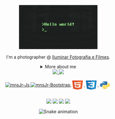 <div align="center"> 
<img height="50%" width="50%" src="https://github.com/mnsjr/mnsJr/blob/main/gif/Hello.gif"/> 

I'm a photographer @ [Iluminar Fotografia e Filmes](https://www.iluminarfotografia.com.br/).



<details>
  <summary> More about me</summary>
<div align="left">
 
<!--  
``` js
const stebs = {
    personal: {
        fullName: 'Moacir Nunes dos Santos Junior',
        birthDate: '1984-03-03',
        pronouns: 'he' | 'his',
        interests: ['music', 'art', 'games', 'language learning', 'anime'],
        motivation: [
            'Help improving diversity and inclusion',
            'Making life easier and smarter through tech',
        ],
    },
    technical: {
        technologies: {
            frontEnd: {
                Javascript: ['Vanilla JS', 'React', 'Redux', 'Jest'],
                HTML: ['HTML5', 'Semantic HTML'],
                CSS: ['sass', 'styled-components', 'Bootstrap'],
            },
            backEnd: {
                Javascript: ['Node.js', 'Express']
            },
            architecture: ['Single Page Applications', 'Domain Driven Design', 'Feature First'],
        },
    }
}
```
-->
 
  <a padding= 40%>
    - 😏 sou um homem, pardo e tenho 38 anos<br>
    - 👪 casado, pai de 2 garotos (10 e 19anos) e 2 gatos<br>
    - 🎮 gosto de música, arte e games<br>
    - ☀️ gosto de ver o sol nascer, da vista do mar e contemplar a natureza<br>
    - 📷 sou fotografo e 🎥 produtor áudio visual, migrando para o setor de tecnologia 💻<br>
    - 🎓 graduando em ciências da computação<br>
    - 🏢 trabalho bem em grupo, sou proativo, organizado, criativo, comunicativo e comprometido<br>
    - 🌱 sou engajado em frentes de proteção ao meio ambiente 🌎<br>
    - 📣 entusiasta de assuntos como tecnologia, sustentabilidade, disseminação de conhecimento<br>
  </a>
  
  </div>
</details>




<div align="center">
  <a href="https://github.com/mnsjr">
  <img height="150em" src="https://github-readme-stats.vercel.app/api?username=mnsjr&show_icons=true&theme=dark&include_all_commits=true&count_private=true"/>
  <img height="150em" src="https://github-readme-stats.vercel.app/api/top-langs/?username=mnsjr&layout=compact&langs_count=7&theme=dark"/>
</div>
  
<div align="center" style="display: inline_block"><br>
  <img align="center" alt="mnsJr-Js" height="30" width="40" src="https://cdn.jsdelivr.net/gh/devicons/devicon/icons/javascript/javascript-original.svg" />
  <img align="center" alt="mnsJr-Bootstrap" height="30" width="40" src="https://cdn.jsdelivr.net/gh/devicons/devicon/icons/bootstrap/bootstrap-plain-wordmark.svg" />
  <img align="center" alt="mnsJr-HTML" height="30" width="40" src="https://raw.githubusercontent.com/devicons/devicon/master/icons/html5/html5-original.svg">
  <img align="center" alt="mnsJr-CSS" height="30" width="40" src="https://raw.githubusercontent.com/devicons/devicon/master/icons/css3/css3-original.svg">
  <img align="center" alt="mnsJr-Python" height="30" width="40" src="https://raw.githubusercontent.com/devicons/devicon/master/icons/python/python-original.svg">
</div>
  
  ##
  
<div align="center"> 
  <a href="https://instagram.com/fotoarqjuniormoura" target="_blank"><img src="https://img.shields.io/badge/-Instagram-%23E4405F?style=for-the-badge&logo=instagram&logoColor=white" target="_blank"></a>
  <a href="https://discord.gg/RGssJMvX" target="_blank"><img src="https://img.shields.io/badge/Discord-7289DA?style=for-the-badge&logo=discord&logoColor=white" target="_blank"></a> 
  <a href = "mailto:mnsjrti@gmail.com"><img src="https://img.shields.io/badge/-Gmail-%23333?style=for-the-badge&logo=gmail&logoColor=white" target="_blank"></a>
  <a href="https://www.linkedin.com/in/mnsjr" target="_blank"><img src="https://img.shields.io/badge/-LinkedIn-%230077B5?style=for-the-badge&logo=linkedin&logoColor=white" target="_blank"></a> 
 
  ![Snake animation](https://github.com/mnsjr/mnsjr/blob/output/github-contribution-grid-snake.svg)
 
</div>

 <!-- Link útil, emoj -->
 <!-- https://gist.github.com/rxaviers/7360908 -->
 <!-- https://github.com/snoke/myWebsocketApp/blob/master/assets/components/App/Chats/Chat/emojis.json -->
 <!-- https://devicon.dev/ -->
  
